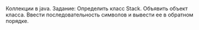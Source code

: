 Коллекции в java.
Задание: Определить класс Stack. Объявить объект класса. Ввести последовательность символов и вывести ее в обратном порядке.
